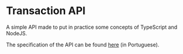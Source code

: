 # Transaction API

A simple API made to put in practice some concepts of TypeScript and NodeJS. 

The specification of the API can be found [here](https://github.com/pagarme/vagas/blob/master/desafios/software-engineer-backend/README.md) (in Portuguese).

